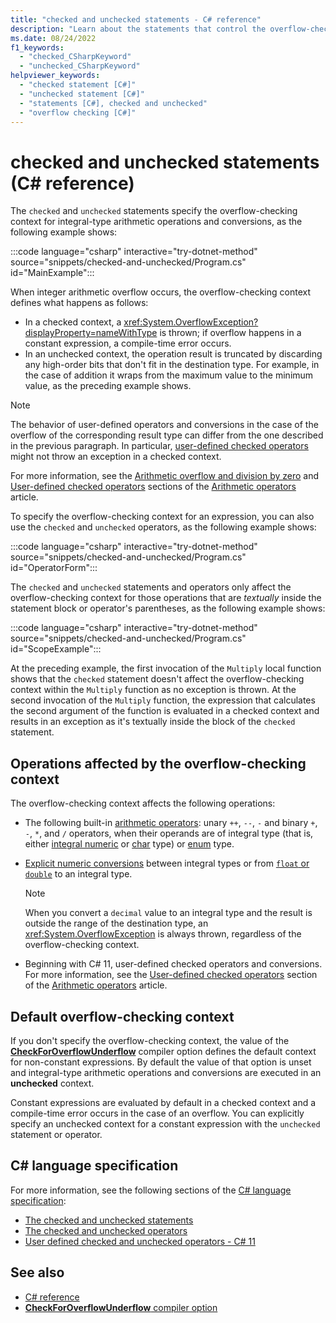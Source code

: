 ```yaml
---
title: "checked and unchecked statements - C# reference"
description: "Learn about the statements that control the overflow-checking context."
ms.date: 08/24/2022
f1_keywords: 
  - "checked_CSharpKeyword"
  - "unchecked_CSharpKeyword"
helpviewer_keywords: 
  - "checked statement [C#]"
  - "unchecked statement [C#]"
  - "statements [C#], checked and unchecked"
  - "overflow checking [C#]"
---
```

# checked and unchecked statements (C# reference)

The `checked` and `unchecked` statements specify the overflow-checking context for integral-type arithmetic operations and conversions, as the following example shows:

:::code language="csharp" interactive="try-dotnet-method" source="snippets/checked-and-unchecked/Program.cs" id="MainExample":::

When integer arithmetic overflow occurs, the overflow-checking context defines what happens as follows:

- In a checked context, a <xref:System.OverflowException?displayProperty=nameWithType> is thrown; if overflow happens in a constant expression, a compile-time error occurs.
- In an unchecked context, the operation result is truncated by discarding any high-order bits that don't fit in the destination type. For example, in the case of addition it wraps from the maximum value to the minimum value, as the preceding example shows.

> [!NOTE]
> The behavior of user-defined operators and conversions in the case of the overflow of the corresponding result type can differ from the one described in the previous paragraph. In particular, [user-defined checked operators](../operators/arithmetic-operators.md#user-defined-checked-operators) might not throw an exception in a checked context.

For more information, see the [Arithmetic overflow and division by zero](../operators/arithmetic-operators.md#arithmetic-overflow-and-division-by-zero) and [User-defined checked operators](../operators/arithmetic-operators.md#user-defined-checked-operators) sections of the [Arithmetic operators](../operators/arithmetic-operators.md) article.

To specify the overflow-checking context for an expression, you can also use the `checked` and `unchecked` operators, as the following example shows:

:::code language="csharp" interactive="try-dotnet-method" source="snippets/checked-and-unchecked/Program.cs" id="OperatorForm":::

The `checked` and `unchecked` statements and operators only affect the overflow-checking context for those operations that are *textually* inside the statement block or operator's parentheses, as the following example shows:

:::code language="csharp" interactive="try-dotnet-method" source="snippets/checked-and-unchecked/Program.cs" id="ScopeExample":::

At the preceding example, the first invocation of the `Multiply` local function shows that the `checked` statement doesn't affect the overflow-checking context within the `Multiply` function as no exception is thrown. At the second invocation of the `Multiply` function, the expression that calculates the second argument of the function is evaluated in a checked context and results in an exception as it's textually inside the block of the `checked` statement.

## Operations affected by the overflow-checking context

The overflow-checking context affects the following operations:

- The following built-in [arithmetic operators](../operators/arithmetic-operators.md): unary `++`, `--`, `-` and binary `+`, `-`, `*`, and `/` operators, when their operands are of integral type (that is, either [integral numeric](../builtin-types/integral-numeric-types.md) or [char](../builtin-types/char.md) type) or [enum](../builtin-types/enum.md) type.
- [Explicit numeric conversions](../builtin-types/numeric-conversions.md#explicit-numeric-conversions) between integral types or from [`float` or `double`](../builtin-types/floating-point-numeric-types.md) to an integral type.

  > [!NOTE]
  > When you convert a `decimal` value to an integral type and the result is outside the range of the destination type, an <xref:System.OverflowException> is always thrown, regardless of the overflow-checking context.

- Beginning with C# 11, user-defined checked operators and conversions. For more information, see the [User-defined checked operators](../operators/arithmetic-operators.md#user-defined-checked-operators) section of the [Arithmetic operators](../operators/arithmetic-operators.md) article.

## Default overflow-checking context

If you don't specify the overflow-checking context, the value of the [**CheckForOverflowUnderflow**](../compiler-options/language.md#checkforoverflowunderflow) compiler option defines the default context for non-constant expressions. By default the value of that option is unset and integral-type arithmetic operations and conversions are executed in an **unchecked** context.

Constant expressions are evaluated by default in a checked context and a compile-time error occurs in the case of an overflow. You can explicitly specify an unchecked context for a constant expression with the `unchecked` statement or operator.

## C# language specification

For more information, see the following sections of the [C# language specification](~/_csharpstandard/standard/README.md):

- [The checked and unchecked statements](~/_csharpstandard/standard/statements.md#1212-the-checked-and-unchecked-statements)
- [The checked and unchecked operators](~/_csharpstandard/standard/expressions.md#11718-the-checked-and-unchecked-operators)
- [User defined checked and unchecked operators - C# 11](~/_csharplang/proposals/csharp-11.0/checked-user-defined-operators.md)

## See also

- [C# reference](../index.md)
- [**CheckForOverflowUnderflow** compiler option](../compiler-options/language.md#checkforoverflowunderflow)
